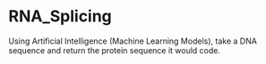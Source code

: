 # RNA_Splicing
Using Artificial Intelligence (Machine Learning Models), take a DNA sequence and return the protein sequence it would code.
